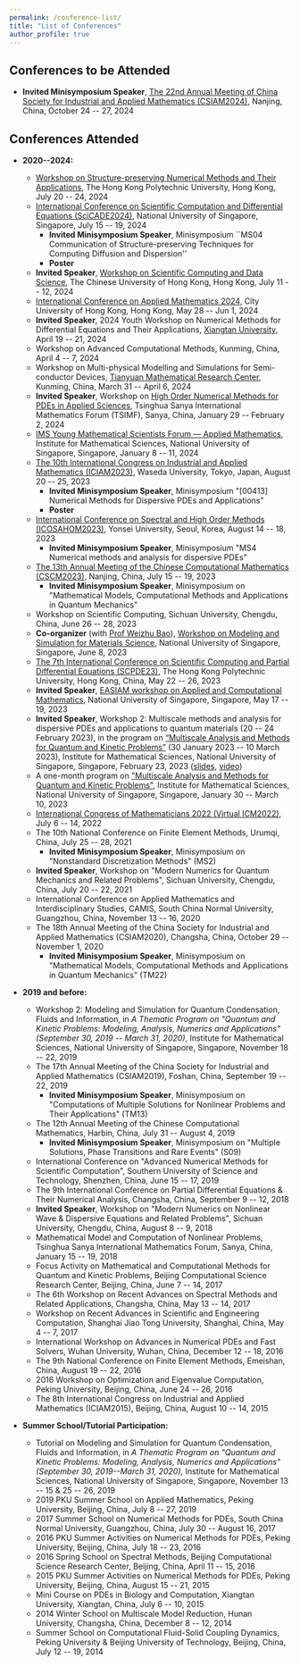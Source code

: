 ```yaml
---
permalink: /conference-list/
title: "List of Conferences"
author_profile: true
---
```




Conferences to be Attended
------

- **Invited Minisymposium Speaker**, 
  [The 22nd Annual Meeting of China Society for Industrial and Applied Mathematics (CSIAM2024)](https://meeting.csiam.org.cn/#/2024), Nanjing, China, October 24 -- 27, 2024


Conferences Attended
------


* **2020--2024:**
  - [Workshop on Structure-preserving Numerical Methods and Their Applications](https://events.polyu.edu.hk/spnm/home), The Hong Kong Polytechnic University, Hong Kong, July 20 -- 24, 2024
  - [International Conference on Scientific Computation and Differential Equations (SciCADE2024)](https://www.scicade2024.org), National University of Singapore, Singapore, July 15 -- 19, 2024
    - **Invited Minisymposium Speaker**, Minisymposium ``MS04 Communication of Structure-preserving Techniques for Computing Diffusion and Dispersion''
    - **Poster**
  - **Invited Speaker**, [Workshop on Scientific Computing and Data Science](https://www.math.cuhk.edu.hk/sites/default/files/research/workshop_on_scientific_computing_and_data_science.pdf), The Chinese University of Hong Kong, Hong Kong, July 11 -- 12, 2024
  - [International Conference on Applied Mathematics 2024](https://www.cityu.edu.hk/rcms/icam2024), City University of Hong Kong, Hong Kong, May 28 -- Jun 1, 2024
  - **Invited Speaker**, 2024 Youth Workshop on Numerical Methods for Differential Equations and Their Applications, [Xiangtan University](https://math.xtu.edu.cn), April 19 -- 21, 2024 <!-- 2024年微分方程数值方法及其应用青年学术研讨会, 湘潭大学, 2024年4月19 -- 21日 -->
  - Workshop on Advanced Computational Methods, Kunming, China, April 4 -- 7, 2024
  - Workshop on Multi-physical Modelling and Simulations for Semi-conductor Devices, [Tianyuan Mathematical Research Center](http://tianyuan.amss.ac.cn), Kunming, China, March 31 -- April 6, 2024
  - **Invited Speaker**, Workshop on [High Order Numerical Methods for PDEs in Applied Sciences](http://www.tsimf.cn/meeting/detail?id=315), Tsinghua Sanya International Mathematics Forum (TSIMF), Sanya, China, January 29 -- February 2, 2024
  - [IMS Young Mathematical Scientists Forum — Applied Mathematics](https://ims.nus.edu.sg/events/ims_forummath2023), Institute for Mathematical Sciences, National University of Singapore, Singapore, January 8 -- 11, 2024
  - [The 10th International Congress on Industrial and Applied Mathematics (ICIAM2023)](https://iciam2023.org), Waseda University, Tokyo, Japan, August 20 -- 25, 2023
    - **Invited Minisymposium Speaker**, Minisymposium "[00413] Numerical Methods for Dispersive PDEs and Applications"
    - **Poster**
  - [International Conference on Spectral and High Order Methods (ICOSAHOM2023)](http://www.icosahom2023.org), Yonsei University, Seoul, Korea, August 14 -- 18, 2023
    - **Invited Minisymposium Speaker**, Minisymposium "MS4 Numerical methods and analysis for dispersive PDEs"
  - [The 13th Annual Meeting of the Chinese Computational Mathematics (CSCM2023)](http://cscm2021.com), Nanjing, China, July 15 -- 19, 2023
    - **Invited Minisymposium Speaker**, Minisymposium on "Mathematical Models, Computational Methods and Applications in Quantum Mechanics"
  - Workshop on Scientific Computing, Sichuan University, Chengdu, China, June 26 -- 28, 2023
  - **Co-organizer** (with [Prof Weizhu Bao](https://blog.nus.edu.sg/matbwz/)), [Workshop on Modeling and Simulation for Materials Science](https://sites.google.com/view/workshop-8-jun-2023-nus), National University of Singapore, Singapore, June 8, 2023
  - [The 7th International Conference on Scientific Computing and Partial Differential Equations (SCPDE23)](https://www.polyu.edu.hk/ama/events/conference/SCPDE23/index.htm), The Hong Kong Polytechnic University, Hong Kong, China, May 22 -- 26, 2023
  - **Invited Speaker**, [EASIAM workshop on Applied and Computational Mathematics](https://sites.google.com/view/easiam2023workshop), National University of Singapore, Singapore, May 17 -- 19, 2023
  - **Invited Speaker**, Workshop 2: Multiscale methods and analysis for dispersive PDEs and applications to quantum materials (20 -- 24 February 2023), in the program on [“Multiscale Analysis and Methods for Quantum and Kinetic Problems”](https://ims.nus.edu.sg/events/qkp2023/) (30 January 2023 -- 10 March 2023), Institute for Mathematical Sciences, National University of Singapore, Singapore, February 23, 2023 ([slides](https://ims.nus.edu.sg/wp-content/uploads/2023/03/Wei-Liu.pdf), [video](https://mediaweb.ap.panopto.com/Panopto/Pages/Viewer.aspx?id=ca7e564c-c1b4-45a9-bb13-b028005715a8))
  - A one-month program on ["Multiscale Analysis and Methods for Quantum and Kinetic Problems"](https://ims.nus.edu.sg/events/qkp2023/), Institute for Mathematical Sciences, National University of Singapore, Singapore, January 30 -- March 10, 2023
  - [International Congress of Mathematicians 2022 (Virtual ICM2022)](https://www.mathunion.org/icm/virtual-icm-2022), July 6 -- 14, 2022
  - The 10th National Conference on Finite Element Methods, Urumqi, China, July 25 -- 28, 2021
    - **Invited Minisymposium Speaker**, Minisymposium on "Nonstandard Discretization Methods" (MS2)
  - **Invited Speaker**, Workshop on "Modern Numerics for Quantum Mechanics and Related Problems", Sichuan University, Chengdu, China, July 20 -- 22, 2021
  - International Conference on Applied Mathematics and Interdisciplinary Studies, CAMIS, South China Normal University, Guangzhou, China, November 13 -- 16, 2020
  - The 18th Annual Meeting of the China Society for Industrial and Applied Mathematics (CSIAM2020), Changsha, China, October 29 -- November 1, 2020
    - **Invited Minisymposium Speaker**, Minisymposium on "Mathematical Models, Computational Methods and Applications in Quantum Mechanics" (TM22)


* **2019 and before:**
  - Workshop 2: Modeling and Simulation for Quantum Condensation, Fluids and Information, in _A Thematic Program on "Quantum and Kinetic Problems: Modeling, Analysis, Numerics and Applications" (September 30, 2019 -- March 31, 2020)_, Institute for Mathematical Sciences, National University of Singapore, Singapore, November 18 -- 22, 2019
  - The 17th Annual Meeting of the China Society for Industrial and Applied Mathematics (CSIAM2019), Foshan, China, September 19 -- 22, 2019
    - **Invited Minisymposium Speaker**, Minisymposium on "Computations of Multiple Solutions for Nonlinear Problems and Their Applications" (TM13)
  - The 12th Annual Meeting of the Chinese Computational Mathematics, Harbin, China, July 31 -- August 4, 2019
    - **Invited Minisymposium Speaker**, Minisymposium on "Multiple Solutions, Phase Transitions and Rare Events" (S09)
  - International Conference on "Advanced Numerical Methods for Scientific Computation", Southern University of Science and Technology, Shenzhen, China, June 15 -- 17, 2019
  - The 9th International Conference on Partial Differential Equations & Their Numerical Analysis, Changsha, China, September 9 -- 12, 2018
  - **Invited Speaker**, Workshop on "Modern Numerics on Nonlinear Wave & Dispersive Equations and Related Problems", Sichuan University, Chengdu, China, August 8 -- 9, 2018
  - Mathematical Model and Computation of Nonlinear Problems, Tsinghua Sanya International Mathematics Forum, Sanya, China, January 15 -- 19, 2018
  - Focus Activity on Mathematical and Computational Methods for Quantum and Kinetic Problems, Beijing Computational Science Research Center, Beijing, China, June 7 -- 14, 2017
  - The 6th Workshop on Recent Advances on Spectral Methods and Related Applications, Changsha, China, May 13 -- 14, 2017
  - Workshop on Recent Advances in Scientific and Engineering Computation, Shanghai Jiao Tong University, Shanghai, China, May 4 -- 7, 2017
  - International Workshop on Advances in Numerical PDEs and Fast Solvers, Wuhan University, Wuhan, China, December 12 -- 18, 2016
  - The 9th National Conference on Finite Element Methods, Emeishan, China, August 19 -- 22, 2016
  - 2016 Workshop on Optimization and Eigenvalue Computation, Peking University, Beijing, China, June 24 -- 26, 2016
  - The 8th International Congress on Industrial and Applied Mathematics (ICIAM2015), Beijing, China, August 10 -- 14, 2015


* **Summer School/Tutorial Participation:**
  - Tutorial on Modeling and Simulation for Quantum Condensation, Fluids and Information, in _A Thematic Program on "Quantum and Kinetic Problems: Modeling, Analysis, Numerics and Applications" (September 30, 2019--March 31, 2020)_, Institute for Mathematical Sciences, National University of Singapore, Singapore, November 13 -- 15 & 25 -- 26, 2019
  - 2019 PKU Summer School on Applied Mathematics, Peking University, Beijing, China, July 8 -- 27, 2019
  - 2017 Summer School on Numerical Methods for PDEs, South China Normal University, Guangzhou, China, July 30 -- August 16, 2017
  - 2016 PKU Summer Activities on Numerical Methods for PDEs, Peking University, Beijing, China, July 18 -- 23, 2016
  - 2016 Spring School on Spectral Methods, Beijing Computational Science Research Center, Beijing, China, April 11 -- 15, 2016
  - 2015 PKU Summer Activities on Numerical Methods for PDEs, Peking University, Beijing, China, August 15 -- 21, 2015
  - Mini Course on PDEs in Biology and Computation, Xiangtan University, Xiangtan, China, July 6 -- 10, 2015
  - 2014 Winter School on Multiscale Model Reduction, Hunan University, Changsha, China, December 8 -- 12, 2014
  - Summer School on Computational Fluid-Solid Coupling Dynamics, Peking University & Beijing University of Technology, Beijing, China, July 12 -- 19, 2014

